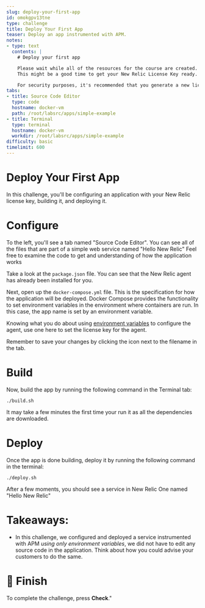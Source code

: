 ```yaml
---
slug: deploy-your-first-app
id: omokgpv13tne
type: challenge
title: Deploy Your First App
teaser: Deploy an app instrumented with APM.
notes:
- type: text
  contents: |
    # Deploy your first app

    Please wait while all of the resources for the course are created.
    This might be a good time to get your New Relic License Key ready.

    For security purposes, it's recommended that you generate a new licencse key solely for the purpose of this exercise, then delete it when you are done with the course.
tabs:
- title: Source Code Editor
  type: code
  hostname: docker-vm
  path: /root/labsrc/apps/simple-example
- title: Terminal
  type: terminal
  hostname: docker-vm
  workdir: /root/labsrc/apps/simple-example
difficulty: basic
timelimit: 600
---
```


Deploy Your First App
=======================

In this challenge, you'll be configuring an application with your New Relic license key, building it, and deploying it.



Configure
=========

To the left, you'll see a tab named "Source Code Editor".  You can see all of the files that are part of a simple web service named "Hello New Relic" Feel free to examine the code to get and understanding of how the application works

Take a look at the `package.json` file.  You can see that the New Relic agent has already been installed for you.

Next, open up the `docker-compose.yml` file.  This is the specification for how the application will be deployed.  Docker Compose provides the functionality to set environment variables in the environment where containers are run.  In this case, the app name is set by an environment variable.

Knowing what you do about using [environment variables](https://docs.newrelic.com/docs/apm/agents/nodejs-agent/installation-configuration/nodejs-agent-configuration/#environment) to configure the agent, use one here to set the license key for the agent.

Remember to save your changes by clicking the icon next to the filename in the tab.

Build
=====
Now, build the app by running the following command in the Terminal tab:
```
./build.sh
```
It may take a few minutes the first time your run it as all the dependencies are downloaded.

Deploy
======
Once the app is done building, deploy it by running the following command in the terminal:
```
./deploy.sh
```

After a few moments, you should see a service in New Relic One named "Hello New Relic"

Takeaways:
==========
 - In this challenge, we configured and deployed a service instrumented with APM *using only environment variables*, we did not have to edit any source code in the application.  Think about how you could advise your customers to do the same.

🏁 Finish
=========

To complete the
challenge, press **Check**."
